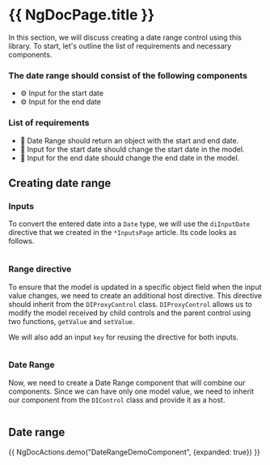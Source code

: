 # {{ NgDocPage.title }}

In this section, we will discuss creating a date range control using this library. To
start, let's outline the list of requirements and necessary components.

### The date range should consist of the following components

- ⚙️ Input for the start date
- ⚙️ Input for the end date

### List of requirements

- 🚩 Date Range should return an object with the start and end date.
- 🚩 Input for the start date should change the start date in the model.
- 🚩 Input for the end date should change the end date in the model.

## Creating date range

### Inputs

To convert the entered date into a `Date` type, we will use the `diInputDate` directive that we
created in the `*InputsPage` article. Its code looks as follows.

```ts file="../inputs/components/input-date.directive.ts" fileName="input-date.directive.ts"
```

### Range directive

To ensure that the model is updated in a specific object field when the input value changes, we need
to create an additional host directive. This directive should inherit from the `DIProxyControl`
class. `DIProxyControl` allows us to modify the model received by child controls and the parent
control using two functions, `getValue` and `setValue`.

We will also add an input `key` for reusing the directive for both inputs.

```ts file="./components/range.directive.ts" fileName="range.directive.ts"
```

### Date Range

Now, we need to create a Date Range component that will combine our components. Since we can have
only one model value, we need to inherit our component from the `DIControl` class and provide it as
a host.

```ts file="./components/date-range.component.ts" fileName="date-range.component.ts"
```

## Date range

{{ NgDocActions.demo("DateRangeDemoComponent", {expanded: true}) }}

